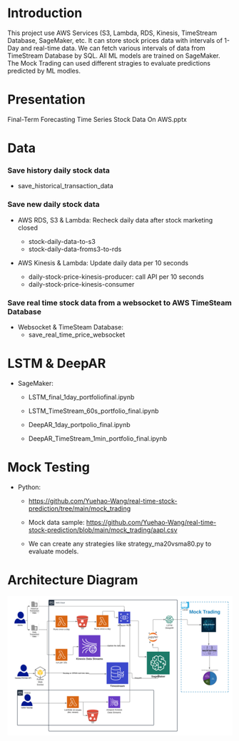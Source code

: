 # Introduction
This project use AWS Services (S3, Lambda, RDS, Kinesis, TimeStream Database, SageMaker, etc.
It can store stock prices data with intervals of 1-Day and real-time data.
We can fetch various intervals of data from TimeStream Database by SQL.
All ML models are trained on SageMaker. The Mock Trading can used different stragies to evaluate predictions predicted by ML modles.

# Presentation
Final-Term Forecasting Time Series Stock Data On AWS.pptx

# Data

### Save history daily stock data
- save_historical_transaction_data

### Save new daily stock data
- AWS RDS, S3 & Lambda: Recheck daily data after stock marketing closed
  - stock-daily-data-to-s3
  - stock-daily-data-froms3-to-rds

- AWS Kinesis & Lambda: Update daily data per 10 seconds
  - daily-stock-price-kinesis-producer: call API per 10 seconds
  - daily-stock-price-kinesis-consumer

### Save real time stock data from a websocket to AWS TimeSteam Database

- Websocket & TimeSteam Database: 
  - save_real_time_price_websocket

# LSTM & DeepAR
- SageMaker:
  - LSTM_final_1day_portfoliofinal.ipynb
  - LSTM_TimeStream_60s_portfolio_final.ipynb

  - DeepAR_1day_portpolio_final.ipynb
  - DeepAR_TimeStream_1min_portfolio_final.ipynb

# Mock Testing
- Python:
  - https://github.com/Yuehao-Wang/real-time-stock-prediction/tree/main/mock_trading
  - Mock data sample: https://github.com/Yuehao-Wang/real-time-stock-prediction/blob/main/mock_trading/aapl.csv

  - We can create any strategies like strategy_ma20vsma80.py to evaluate models.


# Architecture Diagram
![plot](./pic/architecture.png)

